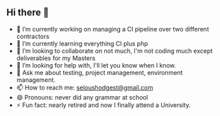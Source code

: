 ## Hi there 👋



- 🔭 I’m currently working on managing a CI pipeline over two different contractors
- 🌱 I’m currently learning everything CI plus php
- 👯 I’m looking to collaborate on not much, I'm not coding much except deliverables for my Masters
- 🤔 I’m looking for help with, I'll let you know when I know.
- 💬 Ask me about testing, project management, environment management.
- 📫 How to reach me: seloushodgest@gmail.com
- 😄 Pronouns: never did any grammar at school
- ⚡ Fun fact: nearly retired and now I finally attend a University.

